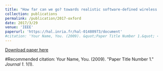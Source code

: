 ```yaml
---
title: "How far can we go? towards realistic software-defined wireless networking experiments"
collection: publications
permalink: /publication/2017-oxford
date: 2017/3/29
venue: 'IEEE'
paperurl: 'https://hal.inria.fr/hal-01480973/document'
#citation: 'Your Name, You. (2009). &quot;Paper Title Number 1.&quot; <i>Journal 1</i>. 1(1).'
---
```

[Download paper here](https://hal.inria.fr/hal-01480973/document)

#Recommended citation: Your Name, You. (2009). "Paper Title Number 1." <i>Journal 1</i>. 1(1).
